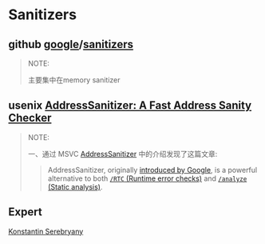 # Sanitizers



## github [google](https://github.com/google)/**[sanitizers](https://github.com/google/sanitizers)**

> NOTE: 
>
> 主要集中在memory sanitizer

## usenix [AddressSanitizer: A Fast Address Sanity Checker](https://www.usenix.org/conference/atc12/technical-sessions/presentation/serebryany)

> NOTE: 
>
> 一、通过 MSVC [AddressSanitizer](https://docs.microsoft.com/en-us/cpp/sanitizers/asan?view=msvc-170) 中的介绍发现了这篇文章:
>
> > AddressSanitizer, originally [introduced by Google](https://www.usenix.org/conference/atc12/technical-sessions/presentation/serebryany), is a powerful alternative to both [`/RTC` (Runtime error checks)](https://docs.microsoft.com/en-us/cpp/build/reference/rtc-run-time-error-checks?view=msvc-170) and [`/analyze` (Static analysis)](https://docs.microsoft.com/en-us/cpp/build/reference/analyze-code-analysis?view=msvc-170).
>
> 

## Expert

[Konstantin Serebryany](https://research.google/people/KonstantinSerebryany/)